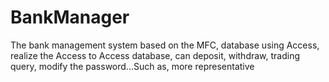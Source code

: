 # BankManager
The bank management system based on the MFC, database using Access, realize the Access to Access database, can deposit, withdraw, trading query, modify the password...Such as, more representative
